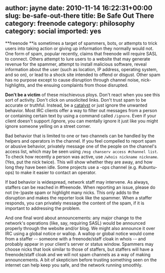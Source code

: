 author: jayne
date: 2010-11-14 16:22:31+00:00
slug: be-safe-out-there
title: Be Safe Out There
category: freenode
category: philosophy
category: social
imported: yes
---
**freenode **is sometimes a target of spammers, bots, or attempts to trick users into taking action or giving up information they normally would not. One form of spam, popular recently, claims that freenode will require SASL to connect. Others attempt to lure users to a website that may generate revenue for the spammer, attempt to install malicious software, reveal information about the user (such as location, IP address, operating system, and so on), or lead to a shock site intended to offend or disgust. Other spam has no purpose except to cause disruption through channel noise, nick-highlights, and the ensuing complaints from those disrupted.

**Don't be a victim** of these mischievous ploys. Don't react when you see this sort of activity. Don't click on unsolicited links. Don't trust spam to be accurate or truthful. Instead, be a [catalyst](http://freenode.net/catalysts.shtml) or just ignore the unwanted behavior. Most IRC clients offer a way to filter out messages from a person or containing certain text by using a command called `/ignore`. Even if your client doesn't support /ignore, you can mentally ignore it just like you might ignore someone yelling on a street corner.

Bad behavior that is limited to one or two channels can be handled by the helpers and operators in the channel. If you feel compelled to report spam or abusive behavior, privately message one of the people on the channel's access list, which may be seen using `/msg chanserv access #channel list`. To check how recently a person was active, use `/whois nickname nickname`. (Yes, put the nick twice). This will show whether they are away, and how long they have been idle. Some projects use a -ops channel (e.g. #ubuntu-ops) to make it easier to contact an operator.

If bad behavior is widespread, network staff may intervene. As always, staffers can be reached in #freenode. When reporting an issue, please do not (re-)paste spam or highlight many nicks. This only adds to the disruption and makes the reporter look like the spammer. When a staffer responds, you can privately message the content of the spam, if it is important to addressing the problem.

And one final word about announcements: any major change to the network's operations (like, say, requiring SASL) would be announced properly through the website and/or blog. We might also announce it over IRC using a global notice or wallop. A wallop or global notice would come from a staffer -- someone with a freenode/staff cloak in whois -- and probably appear in your client's server or status window. Spammers may choose nicks that look similar to those of staffers, but staffers will have a freenode/staff cloak and we will not spam channels as a way of making announcements. A bit of skepticism before trusting something seen on the internet can help keep you safe, and the network running smoothly.
